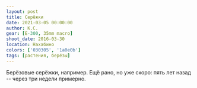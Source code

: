 ```yaml
---
layout: post
title: Серёжки
date: 2021-03-05 00:00:00
author: К.С.
gear: [E-300, 35mm macro]
shoot_date: 2016-03-30
location: Нахабино
colors: ['030305', '1a0e0b']
tags: [растения, берёзы]
---
```

Берёзовые серёжки, например. Ещё рано, но уже скоро: пять лет назад -- через три недели примерно.
